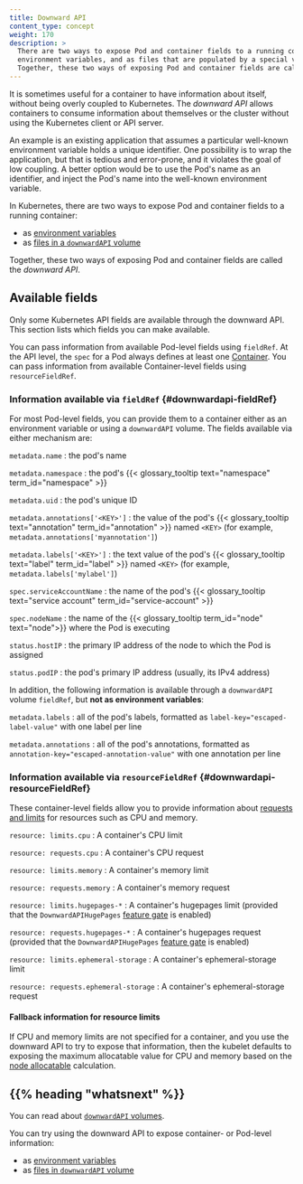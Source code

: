 ```yaml
---
title: Downward API
content_type: concept
weight: 170
description: >
  There are two ways to expose Pod and container fields to a running container:
  environment variables, and as files that are populated by a special volume type.
  Together, these two ways of exposing Pod and container fields are called the downward API.
---
```


<!-- overview -->

It is sometimes useful for a container to have information about itself, without
being overly coupled to Kubernetes. The _downward API_ allows containers to consume
information about themselves or the cluster without using the Kubernetes client
or API server.

An example is an existing application that assumes a particular well-known
environment variable holds a unique identifier. One possibility is to wrap the
application, but that is tedious and error-prone, and it violates the goal of low
coupling. A better option would be to use the Pod's name as an identifier, and
inject the Pod's name into the well-known environment variable.

In Kubernetes, there are two ways to expose Pod and container fields to a running container:

* as [environment variables](/docs/kubernetes/en/tasks/inject-data-application/environment-variable-expose-pod-information/)
* as [files in a `downwardAPI` volume](/docs/kubernetes/en/tasks/inject-data-application/downward-api-volume-expose-pod-information/)

Together, these two ways of exposing Pod and container fields are called the
_downward API_.

<!-- body -->

## Available fields

Only some Kubernetes API fields are available through the downward API. This
section lists which fields you can make available.

You can pass information from available Pod-level fields using `fieldRef`.
At the API level, the `spec` for a Pod always defines at least one
[Container](/docs/kubernetes/en/reference/kubernetes-api/workload-resources/pod-v1/#Container).
You can pass information from available Container-level fields using
`resourceFieldRef`.

### Information available via `fieldRef` {#downwardapi-fieldRef}

For most Pod-level fields, you can provide them to a container either as
an environment variable or using a `downwardAPI` volume. The fields available
via either mechanism are:

`metadata.name`
: the pod's name

`metadata.namespace`
: the pod's {{< glossary_tooltip text="namespace" term_id="namespace" >}}

`metadata.uid`
: the pod's unique ID

`metadata.annotations['<KEY>']`
: the value of the pod's {{< glossary_tooltip text="annotation" term_id="annotation" >}} named `<KEY>` (for example, `metadata.annotations['myannotation']`)

`metadata.labels['<KEY>']`
: the text value of the pod's {{< glossary_tooltip text="label" term_id="label" >}} named `<KEY>` (for example, `metadata.labels['mylabel']`)

`spec.serviceAccountName`
: the name of the pod's {{< glossary_tooltip text="service account" term_id="service-account" >}}

`spec.nodeName`
: the name of the {{< glossary_tooltip term_id="node" text="node">}} where the Pod is executing

`status.hostIP`
: the primary IP address of the node to which the Pod is assigned

`status.podIP`
: the pod's primary IP address (usually, its IPv4 address)

In addition, the following information is available through
a `downwardAPI` volume `fieldRef`, but **not as environment variables**:

`metadata.labels`
: all of the pod's labels, formatted as `label-key="escaped-label-value"` with one label per line

`metadata.annotations`
: all of the pod's annotations, formatted as `annotation-key="escaped-annotation-value"` with one annotation per line  

### Information available via `resourceFieldRef` {#downwardapi-resourceFieldRef}

These container-level fields allow you to provide information about
[requests and limits](/docs/kubernetes/en/concepts/configuration/manage-resources-containers/#requests-and-limits)
for resources such as CPU and memory.


`resource: limits.cpu`
: A container's CPU limit

`resource: requests.cpu`
: A container's CPU request

`resource: limits.memory`
: A container's memory limit

`resource: requests.memory`
: A container's memory request

`resource: limits.hugepages-*`
: A container's hugepages limit (provided that the `DownwardAPIHugePages` [feature gate](/docs/kubernetes/en/reference/command-line-tools-reference/feature-gates/) is enabled)

`resource: requests.hugepages-*`
: A container's hugepages request (provided that the `DownwardAPIHugePages` [feature gate](/docs/kubernetes/en/reference/command-line-tools-reference/feature-gates/) is enabled)

`resource: limits.ephemeral-storage`
: A container's ephemeral-storage limit

`resource: requests.ephemeral-storage`
: A container's ephemeral-storage request

#### Fallback information for resource limits

If CPU and memory limits are not specified for a container, and you use the
downward API to try to expose that information, then the
kubelet defaults to exposing the maximum allocatable value for CPU and memory
based on the [node allocatable](/docs/kubernetes/en/tasks/administer-cluster/reserve-compute-resources/#node-allocatable)
calculation.

## {{% heading "whatsnext" %}}

You can read about [`downwardAPI` volumes](/docs/kubernetes/en/concepts/storage/volumes/#downwardapi).

You can try using the downward API to expose container- or Pod-level information:
* as [environment variables](/docs/kubernetes/en/tasks/inject-data-application/environment-variable-expose-pod-information/)
* as [files in `downwardAPI` volume](/docs/kubernetes/en/tasks/inject-data-application/downward-api-volume-expose-pod-information/)
